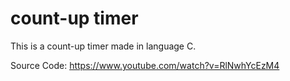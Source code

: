 # count-up timer

This is a count-up timer made in language C. 


Source Code: https://www.youtube.com/watch?v=RlNwhYcEzM4
